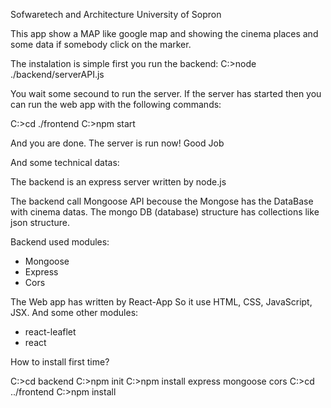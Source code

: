 Sofwaretech and Architecture
University of Sopron

This app show a MAP like google map and showing the cinema places and some data if somebody click on the marker.

The instalation is simple first you run the backend:
C:\>node ./backend/serverAPI.js

You wait some secound to run the server. If the server has started then you can run the web app with the following commands:

C:\>cd ./frontend
C:\>npm start

And you are done. The server is run now! Good Job

And some technical datas:

The backend is an express server written by node.js

The backend call Mongoose API becouse the Mongose has the DataBase with cinema datas.
The mongo DB (database) structure has collections like json structure.

Backend used modules:
- Mongoose
- Express
- Cors

The Web app has written by React-App
So it use HTML, CSS, JavaScript, JSX.
And some other modules:
- react-leaflet
- react

How to install first time?

C:\>cd backend
C:\>npm init
C:\>npm install express mongoose cors
C:\>cd ../frontend
C:\>npm install